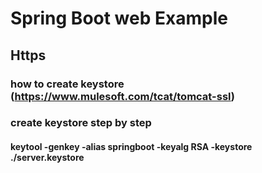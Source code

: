 Spring Boot web Example
=
Https
-
### how to create keystore (https://www.mulesoft.com/tcat/tomcat-ssl)
### create keystore step by step
####	keytool -genkey -alias springboot -keyalg RSA -keystore ./server.keystore



